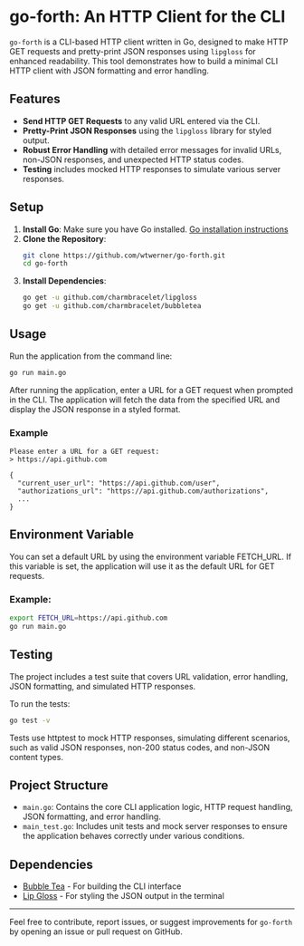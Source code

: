 # go-forth: An HTTP Client for the CLI

`go-forth` is a CLI-based HTTP client written in Go, designed to make HTTP GET requests and pretty-print JSON responses using `lipgloss` for enhanced readability. This tool demonstrates how to build a minimal CLI HTTP client with JSON formatting and error handling.

## Features

- **Send HTTP GET Requests** to any valid URL entered via the CLI.
- **Pretty-Print JSON Responses** using the `lipgloss` library for styled output.
- **Robust Error Handling** with detailed error messages for invalid URLs, non-JSON responses, and unexpected HTTP status codes.
- **Testing** includes mocked HTTP responses to simulate various server responses.

## Setup

1. **Install Go**: Make sure you have Go installed. [Go installation instructions](https://golang.org/doc/install)
2. **Clone the Repository**:
    ```sh
    git clone https://github.com/wtwerner/go-forth.git
    cd go-forth
    ```
3. **Install Dependencies**:
    ```sh
    go get -u github.com/charmbracelet/lipgloss
    go get -u github.com/charmbracelet/bubbletea
    ```

## Usage

Run the application from the command line:

```sh
go run main.go
```

After running the application, enter a URL for a GET request when prompted in the CLI. The application will fetch the data from the specified URL and display the JSON response in a styled format.

### Example

```plaintext
Please enter a URL for a GET request:
> https://api.github.com

{
  "current_user_url": "https://api.github.com/user",
  "authorizations_url": "https://api.github.com/authorizations",
  ...
}
```

## Environment Variable

You can set a default URL by using the environment variable FETCH_URL. If this variable is set, the application will use it as the default URL for GET requests.

### Example:

```sh
export FETCH_URL=https://api.github.com
go run main.go
```

## Testing

The project includes a test suite that covers URL validation, error handling, JSON formatting, and simulated HTTP responses.

To run the tests:

```sh
go test -v
```

Tests use httptest to mock HTTP responses, simulating different scenarios, such as valid JSON responses, non-200 status codes, and non-JSON content types.

## Project Structure

- `main.go`: Contains the core CLI application logic, HTTP request handling, JSON formatting, and error handling.
- `main_test.go`: Includes unit tests and mock server responses to ensure the application behaves correctly under various conditions.

## Dependencies

- [Bubble Tea](https://github.com/charmbracelet/bubbletea) - For building the CLI interface
- [Lip Gloss](https://github.com/charmbracelet/lipgloss) - For styling the JSON output in the terminal

---

Feel free to contribute, report issues, or suggest improvements for `go-forth` by opening an issue or pull request on GitHub.
